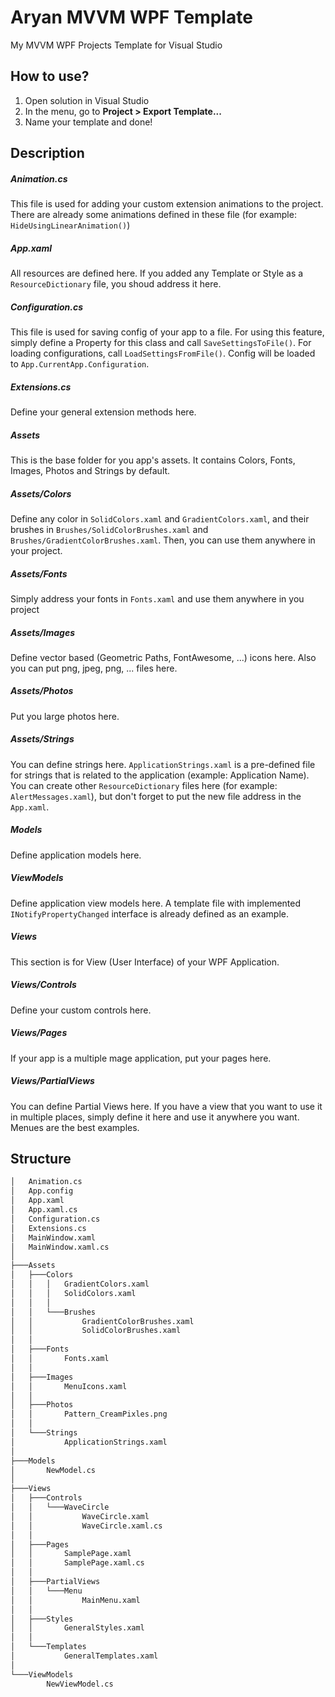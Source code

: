 # Aryan MVVM WPF Template
My MVVM WPF Projects Template for Visual Studio 

## How to use?
1. Open solution in Visual Studio
2. In the menu, go to **Project > Export Template...**
3. Name your template and done!

## Description
##### Animation.cs
This file is used for adding your custom extension animations to the project. There are already
some animations defined in these file (for example: `HideUsingLinearAnimation()`)

##### App.xaml
All resources are defined here. If you added any Template or Style as a `ResourceDictionary` file, you shoud address it here.

##### Configuration.cs
This file is used for saving config of your app to a file. For using this feature, simply define a Property for this class and call
`SaveSettingsToFile()`. For loading configurations, call `LoadSettingsFromFile()`. Config will be loaded to `App.CurrentApp.Configuration`.

##### Extensions.cs
Define your general extension methods here.

##### Assets
This is the base folder for you app's assets. It contains Colors, 
Fonts, Images, Photos and Strings by default.

##### Assets/Colors
Define any color in `SolidColors.xaml` and `GradientColors.xaml`, and their brushes in `Brushes/SolidColorBrushes.xaml` and `Brushes/GradientColorBrushes.xaml`. Then, you can use them anywhere in your project.

##### Assets/Fonts
Simply address your fonts in `Fonts.xaml` and use them anywhere in you project

##### Assets/Images
Define vector based (Geometric Paths, FontAwesome, ...) icons here. Also you can put png, jpeg, png, ... files here.

##### Assets/Photos
Put you large photos here.

##### Assets/Strings
You can define strings here. `ApplicationStrings.xaml` is a pre-defined file for strings that is related to the application (example: Application Name). You can create other `ResourceDictionary` files here (for example: `AlertMessages.xaml`), but don't forget to put the new file address in the `App.xaml`.

##### Models
Define application models here.

##### ViewModels
Define application view models here. A template file with implemented `INotifyPropertyChanged` interface is already defined as an example.

##### Views
This section is for View (User Interface) of your WPF Application.
##### Views/Controls
Define your custom controls here.
##### Views/Pages
If your app is a multiple mage application, put your pages here.
##### Views/PartialViews
You can define Partial Views here. If you have a view that you want to use it in multiple places, simply define it here and use it anywhere you want. Menues are the best examples.

## Structure
```bash
│   Animation.cs  
│   App.config  
│   App.xaml  
│   App.xaml.cs  
│   Configuration.cs  
│   Extensions.cs  
│   MainWindow.xaml  
│   MainWindow.xaml.cs  
│  
├───Assets  
│   ├───Colors  
│   │   │   GradientColors.xaml  
│   │   │   SolidColors.xaml  
│   │   │  
│   │   └───Brushes  
│   │           GradientColorBrushes.xaml  
│   │           SolidColorBrushes.xaml  
│   │  
│   ├───Fonts  
│   │       Fonts.xaml  
│   │  
│   ├───Images  
│   │       MenuIcons.xaml  
│   │  
│   ├───Photos  
│   │       Pattern_CreamPixles.png  
│   │  
│   └───Strings  
│           ApplicationStrings.xaml  
│  
├───Models  
│       NewModel.cs  
│  
├───Views  
│   ├───Controls  
│   │   └───WaveCircle  
│   │           WaveCircle.xaml  
│   │           WaveCircle.xaml.cs  
│   │  
│   ├───Pages  
│   │       SamplePage.xaml  
│   │       SamplePage.xaml.cs  
│   │  
│   ├───PartialViews  
│   │   └───Menu  
│   │           MainMenu.xaml  
│   │  
│   ├───Styles  
│   │       GeneralStyles.xaml  
│   │  
│   └───Templates  
│           GeneralTemplates.xaml  
│  
└───ViewModels  
        NewViewModel.cs  
```
